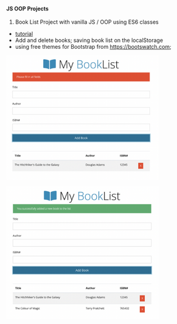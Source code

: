 #### JS OOP Projects

1.  Book List Project with vanilla JS / OOP using ES6 classes

- [tutorial](https://www.youtube.com/watch?v=JaMCxVWtW58)
- Add and delete books; saving book list on the localStorage
- using free themes for Bootstrap from https://bootswatch.com;

<p align-items: center>
    <img src='ReadMe-IMAGES/1.png' width='400'>
</p>
<p align-items: center>
    <img src='ReadMe-IMAGES/2.png' width='400'>
</p>
